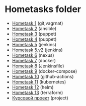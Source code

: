 # Hometasks folder

- [Hometask 1](01-vagrant/#Hometask-1) (git,vagrnat)
- [Hometask 2](02-ansible/#Hometask-2) (ansible)
- [Hometask 3](03-puppet/#Hometask-3) (puppet)
- [Hometask 4](04-puppet/#Hometask-4) (puppet)
- [Hometask 5](05-jenkins/#Hometask-5) (jenkins)
- [Hometask 5.v2](05-jenkins_version2/#Hometask-5.v2) (jenkins)
- [Hometask 6](05-jekins/#Hometask-6) (nexus)
- [Hometask 7](07-docker/#Hometask-7) (docker)
- [Hometask 8](08-jenkisfile/#Hometask-8) (Jenkinsfile)
- [Hometask 9](09-docker-compose/#Hometask-9) (docker-compose)
- [Hometask 10](.github/workflows/#Hometask-10) (github-actions)
- [Hometask 11](11-kubernetes/#Hometask-11) (kubernetes)
- [Hometask 12](12-helm/#Hometask-12) (helm)
- [Hometask 13](13-terraform/#Hometask-13) (terraform)
- [Курсовой проект](100-argocd/#курсовой-проект) (project)